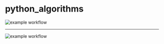 # python_algorithms

![example workflow](https://github.com/Baumwollboebele/python_algorithms/actions/workflows/python-linting.yml/badge.svg) <hr/>
![example workflow](https://github.com/Baumwollboebele/python_algorithms/actions/workflows/action_doctest.yml/badge.svg)
